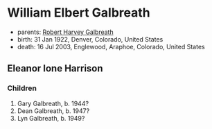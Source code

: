# William Elbert Galbreath

- parents: [Robert Harvey Galbreath](galbreath-robert-harvey-1890.md)
- birth: 31 Jan 1922, Denver, Colorado, United States
- death: 16 Jul 2003, Englewood, Araphoe, Colorado, United States

## Eleanor Ione Harrison

### Children

1. Gary Galbreath, b. 1944?
2. Dean Galbreath, b. 1947?
3. Lyn Galbreath, b. 1949?
